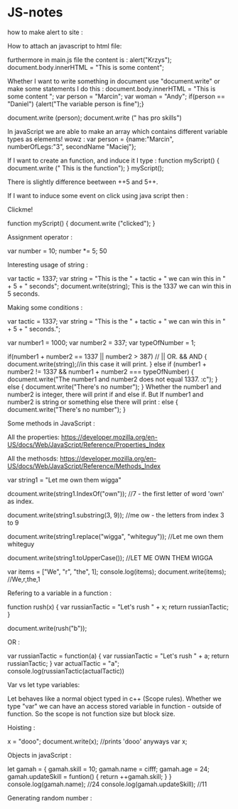 # JS-notes

how to make alert to site :
<!DOCTYPE html>
<html>
<head>
<title></title>
</head>
<body>
<script>
	alert("Krzysiek I");
</script>


</body>
</html>


How to attach an javascript to html file:
<script src = "js/main.js"></script>

furthermore in main.js file the content is :
alert("Krzys");
document.body.innerHTML = "This is some content";

Whether I want to write something in document use "document.write" or make some statements I do this :
document.body.innerHTML = "This is some content ";
var person = "Marcin";
var woman = "Andy";
if(person == "Daniel")
{alert("The variable person is fine");}

document.write (person);
document.write (" has pro skills")

In javaScript we are able to make an array which contains different variable types as elements! wowz :
var person = {name:"Marcin", numberOfLegs:"3", secondName "Maciej"};

If I want to create an function, and induce it I type :
function myScript()
{
  document.write (" This is the function");
}
myScript();

There is slightly difference beetween ++5 and 5++.

If I want to induce some event on click using java script then :
<body>
<p onclick = "myScript()">Clickme!</p>
</body>
function myScript()
{
document.write ("clicked");
}

Assignment operator :

var number = 10;
number *= 5;
50

Interesting usage of string :

var tactic = 1337;
var string = "This is the " + tactic + " we can win this in " + 5 + " seconds";
document.write(string);
This is the 1337 we can win this in 5 seconds. 

Making some conditions :

var tactic = 1337;
var string = "This is the " + tactic + " we can win this in " + 5 + " seconds.";

var number1 = 1000;
var number2 = 337;
var typeOfNumber = 1;

if(number1 + number2 == 1337 || number2 > 387) // || OR. && AND
{
  document.write(string);//in this case it will print.
}
else if (number1 + number2 != 1337 && number1 + number2 === typeOfNumber)
{
    document.write("The number1 and number2 does not equal 1337. :c");
}
else {
  document.write("There's no number");
}
Whether the number1 and number2 is integer, there will print if and else if.
But If number1 and number2 is string or something else there will print :
else {
  document.write("There's no number");
}

Some methods in JavaScript :

All the properties: https://developer.mozilla.org/en-US/docs/Web/JavaScript/Reference/Properties_Index

All the methosds: https://developer.mozilla.org/en-US/docs/Web/JavaScript/Reference/Methods_Index

var string1 = "Let me own them wigga"

dcoument.write(string1.IndexOf("own")); //7 - the first letter of word 'own' as index.

document.write(string1.substring(3, 9)); //me ow - the letters from index 3 to 9

document.write(string1.replace("wigga", "whiteguy")); //Let me own them whiteguy 

document.write(string1.toUpperCase()); //LET ME OWN THEM WIGGA 

var items = ["We", "r", "the", 1];
console.log(items);
document.write(items); //We,r,the,1 

Refering to a variable in a function :

function rush(x)
{
  var russianTactic = "Let's rush " + x;
  return russianTactic;
}

document.write(rush("b"));

OR :

var russianTactic = function(a) {
  var russianTactic = "Let's rush " + a;
  return russianTactic;
}
var actualTactic = "a";
console.log(russianTactic(actualTactic))

Var vs let type variables:

Let behaves like a normal object typed in c++ (Scope rules).
Whether we type "var" we can have an access stored variable in function - outside of function. 
So the scope is not function size but block size.

Hoisting :

x = "dooo";
document.write(x); //prints 'dooo' anyways
var x;

Objects in javaScript :

let gamah = {
gamah.skill = 10;
gamah.name = cifff;
gamah.age = 24;
gamah.updateSkill = funtion() {
return ++gamah.skill;
}
}
console.log(gamah.name); //24
console.log(gamah.updateSkill); //11

Generating random number :




